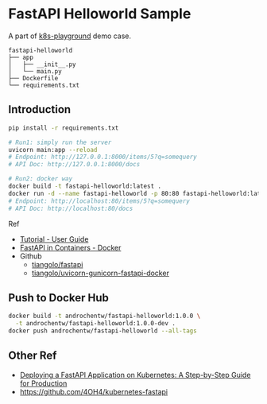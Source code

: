 # FastAPI Helloworld Sample

A part of [k8s-playground](https://github.com/androchentw/k8s-playground) demo case.

```text
fastapi-helloworld
├── app
│   ├── __init__.py
│   └── main.py
├── Dockerfile
└── requirements.txt
```

## Introduction

```sh
pip install -r requirements.txt

# Run1: simply run the server
uvicorn main:app --reload
# Endpoint: http://127.0.0.1:8000/items/5?q=somequery
# API Doc: http://127.0.0.1:8000/docs

# Run2: docker way
docker build -t fastapi-helloworld:latest .
docker run -d --name fastapi-helloworld -p 80:80 fastapi-helloworld:latest
# Endpoint: http://localhost:80/items/5?q=somequery
# API Doc: http://localhost:80/docs
```

Ref

* [Tutorial - User Guide](https://fastapi.tiangolo.com/tutorial/first-steps/)
* [FastAPI in Containers - Docker](https://fastapi.tiangolo.com/id/deployment/docker/)
* Github
  * [tiangolo/fastapi](https://github.com/tiangolo/fastapi)
  * [tiangolo/uvicorn-gunicorn-fastapi-docker](https://github.com/tiangolo/uvicorn-gunicorn-fastapi-docker)

## Push to Docker Hub

```sh
docker build -t androchentw/fastapi-helloworld:1.0.0 \
  -t androchentw/fastapi-helloworld:1.0.0-dev .
docker push androchentw/fastapi-helloworld --all-tags
```

## Other Ref

* [Deploying a FastAPI Application on Kubernetes: A Step-by-Step Guide for Production](https://sumanta9090.medium.com/deploying-a-fastapi-application-on-kubernetes-a-step-by-step-guide-for-production-d74faac4ca36)
* <https://github.com/4OH4/kubernetes-fastapi>

